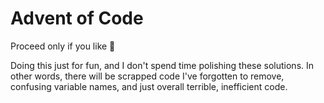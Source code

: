 # Advent of Code

Proceed only if you like 🍝

Doing this just for fun, and I don't spend time polishing these solutions. In other words, there will be scrapped code I've forgotten to remove, confusing variable names, and just overall terrible, inefficient code.
